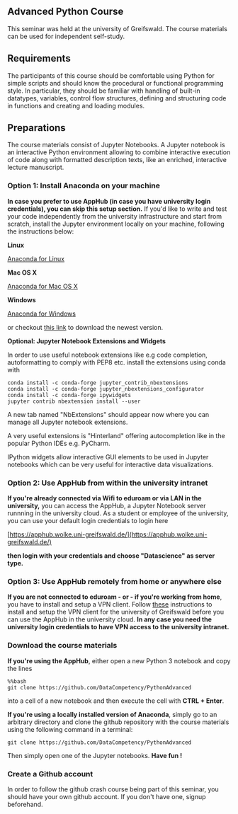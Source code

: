 Advanced Python Course
----------------------

This seminar was held at the university of Greifswald. The course materials can be used for independent self-study.

## Requirements

The participants of this course should be comfortable using Python for simple scripts and should know the procedural or functional programming style. In particular, they should be familiar with handling of built-in datatypes, variables, control flow structures, defining and structuring code in functions and creating and loading modules. 

## Preparations

The course materials consist of Jupyter Notebooks. A Jupyter notebook is an interactive Python environment allowing to combine interactive execution of code along with formatted description texts, like an enriched, interactive lecture manuscript.

### Option 1: Install Anaconda on your machine

**In case you prefer to use AppHub (in case you have university login credentials), you can skip this setup section.** If you'd like to write and test your code independently from the university infrastructure and start from scratch, install the Jupyter environment locally on your machine, following the instructions below:

**Linux**

[Anaconda for Linux](https://repo.anaconda.com/archive/Anaconda3-2020.07-Linux-x86_64.sh)

**Mac OS X**

[Anaconda for Mac OS X](https://repo.anaconda.com/archive/Anaconda3-2020.07-MacOSX-x86_64.pkg)

**Windows**

[Anaconda for Windows](https://repo.anaconda.com/archive/Anaconda3-2020.07-Windows-x86_64.exe)
    
or checkout [this link](https://anaconda.com) to download the newest version.

**Optional: Jupyter Notebook Extensions and Widgets**

In order to use useful notebook extensions like e.g code completion, autoformatting to comply with PEP8 etc. install the extensions using conda
with

```
conda install -c conda-forge jupyter_contrib_nbextensions
conda install -c conda-forge jupyter_nbextensions_configurator
conda install -c conda-forge ipywidgets
jupyter contrib nbextension install --user
```

A new tab named "NbExtensions" should appear now where you can manage all Jupyter notebook extensions.

A very useful extensions is "Hinterland" offering autocompletion like in the popular Python IDEs e.g. PyCharm.

IPython widgets allow interactive GUI elements to be used in Jupyter notebooks which can be very useful for interactive data visualizations.

### Option 2: Use AppHub from within the university intranet

**If you're already connected via Wifi to eduroam or via LAN in the university,** you can access the AppHub, a Jupyter Notebook server runnning in the university cloud. As a student or employee of the university, you can use your default login credentials to login here
    
[https://apphub.wolke.uni-greifswald.de/](https://apphub.wolke.uni-greifswald.de/)

**then login with your credentials and choose "Datascience" as server type.**
    
### Option 3: Use AppHub remotely from home or anywhere else
    
**If you are not connected to eduroam - or - if you're working from home**, you have to install and setup a VPN client. Follow [these](https://rz.uni-greifswald.de/en/services/technical-infrastructure/vpn/) instructions to install and setup the VPN client for the university of Greifswald  before you can use the AppHub in the university cloud. **In any case you need the university login credentials to have VPN access to the university intranet.**
    
### Download the course materials
    
**If you're using the AppHub**, either open a new Python 3 notebook and copy the lines
    
```
%%bash
git clone https://github.com/DataCompetency/PythonAdvanced
```

into a cell of a new notebook and then execute the cell with **CTRL + Enter**.
      
**If you're using a locally installed version of Anaconda**, simply go to an arbitrary directory and clone the github repository with the course materials using the following command in a terminal:    
   
```
git clone https://github.com/DataCompetency/PythonAdvanced
```
    
Then simply open one of the Jupyter notebooks. **Have fun !**

### Create a Github account

In order to follow the github crash course being part of this seminar, you should have your own github account. If you don't have one, signup beforehand.
